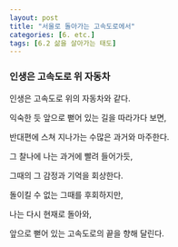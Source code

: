 ```yaml
---
layout: post
title: "서울로 돌아가는 고속도로에서"
categories: [6. etc.]
tags: [6.2 삶을 살아가는 태도]
---
```


### 인생은 고속도로 위 자동차

인생은 고속도로 위의 자동차와 같다.

익숙한 듯 앞으로 뻗어 있는 길을 따라가다 보면,

반대편에 스쳐 지나가는 수많은 과거와 마주한다.

그 찰나에 나는 과거에 빨려 들어가듯,

그때의 그 감정과 기억을 회상한다.

돌이킬 수 없는 그때를 후회하지만,

나는 다시 현재로 돌아와,

앞으로 뻗어 있는 고속도로의 끝을 향해 달린다.











